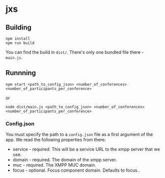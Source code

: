 # jxs

## Building
```
npm install
npm run build
```

You can find the build in `dist/`. There's only one bundled file there - `main.js`.

## Runnning

```
npm start <path_to_config_json> <number_of_conferences> <number_of_participants_per_conference>
```

or

```
node dist/main.js <path_to_config_json> <number_of_conferences> <number_of_participants_per_conference>
```

### Config.json

You must specify the path to a `config.json` file as a first argument of the app. We read the following properties from there:
 - service - required. This will be a service URL to the xmpp server that we use.
 - domain - required. The domain of the xmpp server.
 - muc - required. The XMPP MUC domain.
 - focus - optional.  Focus component domain. Defaults to focus.<domain>.

